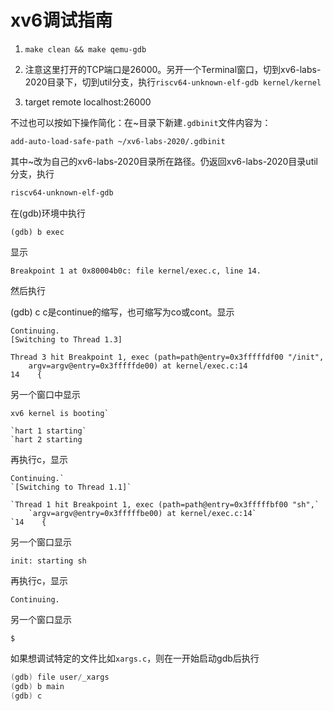 # xv6调试指南

1. `make clean && make qemu-gdb`

2. 注意这里打开的TCP端口是26000。另开一个Terminal窗口，切到xv6-labs-2020目录下，切到util分支，执行`riscv64-unknown-elf-gdb kernel/kernel`

3. target remote localhost:26000

不过也可以按如下操作简化：在~目录下新建`.gdbinit`文件内容为：

`add-auto-load-safe-path ~/xv6-labs-2020/.gdbinit`

其中~改为自己的xv6-labs-2020目录所在路径。仍返回xv6-labs-2020目录util分支，执行

```bash
riscv64-unknown-elf-gdb
```

在(gdb)环境中执行

```
(gdb) b exec
```

显示

```
Breakpoint 1 at 0x80004b0c: file kernel/exec.c, line 14.
```

然后执行

(gdb) c
c是continue的缩写，也可缩写为co或cont。显示

```
Continuing.
[Switching to Thread 1.3]

Thread 3 hit Breakpoint 1, exec (path=path@entry=0x3fffffdf00 "/init", 
    argv=argv@entry=0x3fffffde00) at kernel/exec.c:14
14    {
```

另一个窗口中显示

```
xv6 kernel is booting`

`hart 1 starting`
`hart 2 starting
```

再执行c，显示

```
Continuing.`
`[Switching to Thread 1.1]`

`Thread 1 hit Breakpoint 1, exec (path=path@entry=0x3fffffbf00 "sh",` 
    `argv=argv@entry=0x3fffffbe00) at kernel/exec.c:14`
`14    {
```

另一个窗口显示

`init: starting sh`

再执行c，显示

`Continuing.`

另一个窗口显示

`$`

如果想调试特定的文件比如`xargs.c`，则在一开始启动gdb后执行

```c
(gdb) file user/_xargs
(gdb) b main
(gdb) c
```

